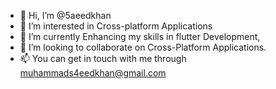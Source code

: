 - 👋 Hi, I’m @5aeedkhan
- 👀 I’m interested in Cross-platform Applications
- 🌱 I’m currently Enhancing my skills in flutter Development,
- 💞️ I’m looking to collaborate on Cross-Platform Applications.
- 📫 You can get in touch with me through muhammads4eedkhan@gmail.com


<!---
5aeedkhan/5aeedkhan is a ✨ special ✨ repository because its `README.md` (this file) appears on your GitHub profile.
You can click the Preview link to take a look at your changes.
--->
